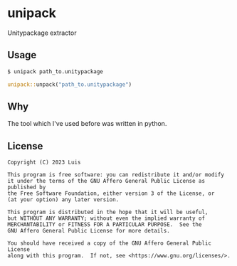 # unipack

Unitypackage extractor

## Usage

```sh
$ unipack path_to.unitypackage
```

```rs
unipack::unpack("path_to.unitypackage")
```

## Why

The tool which I've used before was written in python.

## License

```
Copyright (C) 2023 Luis

This program is free software: you can redistribute it and/or modify
it under the terms of the GNU Affero General Public License as published by
the Free Software Foundation, either version 3 of the License, or
(at your option) any later version.

This program is distributed in the hope that it will be useful,
but WITHOUT ANY WARRANTY; without even the implied warranty of
MERCHANTABILITY or FITNESS FOR A PARTICULAR PURPOSE.  See the
GNU Affero General Public License for more details.

You should have received a copy of the GNU Affero General Public License
along with this program.  If not, see <https://www.gnu.org/licenses/>.
```
